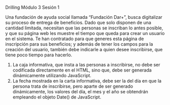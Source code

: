 Drilling Módulo 3 Sesión 1

Una  fundación  de  ayuda social llamada “Fundación Dar+”,  busca  digitalizar  su  proceso  de  entrega  de 
beneficios. Dado que solo disponen de una cantidad limitada, necesitan que las personas se inscriban lo 
antes posible, y que su página web les muestre el tiempo que queda para crear un usuario en el sistema. 
Te han contratado para que generes esta página de inscripción para sus beneficios; y además de tener los 
campos  para  la  creación  del  usuario,  también  debe  indicarle  a  quien  desee  inscribirse,  que  tiene  poco 
tiempo para hacerlo. 
 
1. La caja informativa, que insta a las personas a inscribirse, no debe ser codificada directamente en 
el HTML, sino que, debe ser generada dinámicamente utilizando JavaScript. 
2. La fecha mostrada en la carta informativa, debe ser la del día en que la persona trata de inscribirse, 
pero  aparte  de  ser  generado  dinámicamente,  los  valores  del  día,  el  mes  y  el  año  se  obtendrán 
empleando el objeto Date() de JavaScript. 
